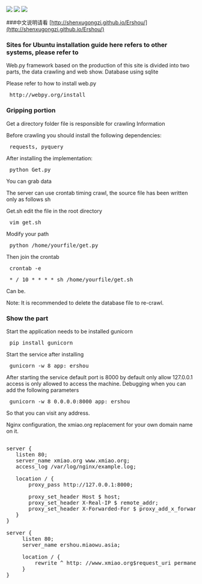 
![](http://img.shields.io/codeclimate/coverage/github/triAGENS/ashikawa-core.svg)  ![](http://img.shields.io/badge/Python-2.7-green.svg)
![](http://img.shields.io/pypi/l/Django.svg)

###中文说明请看 [http://shenxugongzi.github.io/Ershou/](http://shenxugongzi.github.io/Ershou/)

### Sites for Ubuntu installation guide here refers to other systems, please refer to 

Web.py framework based on the production of this site is divided into two parts, the data crawling and web show. Database using sqlite 

Please refer to how to install web.py 

<pre> http://webpy.org/install </pre> 

### Gripping portion 

Get a directory folder file is responsible for crawling Information 

Before crawling you should install the following dependencies: 


<pre> requests, pyquery </pre> 


After installing the implementation: 


<pre> python Get.py </pre> 


You can grab data 


The server can use crontab timing crawl, the source file has been written only as follows sh 

Get.sh edit the file in the root directory 


<pre> vim get.sh </pre> 


Modify your path 


<pre> python /home/yourfile/get.py </pre> 


Then join the crontab 


<pre> crontab -e </pre> 


<pre> * / 10 * * * * sh /home/yourfile/get.sh </pre> 


Can be. 

Note: It is recommended to delete the database file to re-crawl. 


### Show the part 


Start the application needs to be installed gunicorn 


<pre> pip install gunicorn </pre> 


Start the service after installing 


<pre> gunicorn -w 8 app: ershou </pre> 

After starting the service default port is 8000 by default only allow 127.0.0.1 access is only allowed to access the machine. Debugging when you can add the following parameters 

<pre> gunicorn -w 8 0.0.0.0:8000 app: ershou </pre> 

So that you can visit any address. 

Nginx configuration, the xmiao.org replacement for your own domain name on it. 

<pre> 
server {
   listen 80; 
   server_name xmiao.org www.xmiao.org; 
   access_log /var/log/nginx/example.log; 

   location / {
       proxy_pass http://127.0.0.1:8000; 

       proxy_set_header Host $ host; 
       proxy_set_header X-Real-IP $ remote_addr; 
       proxy_set_header X-Forwarded-For $ proxy_add_x_forwarded_for; 
   } 
} 

server {
     listen 80; 
     server_name ershou.miaowu.asia; 

     location / {
         rewrite ^ http: //www.xmiao.org$request_uri permanent;? 
     } 
} 
</pre>
